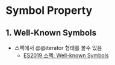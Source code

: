 # Symbol Property
## 1. Well-Known Symbols
- 스펙에서 @@iterator 형태를 볼수 있음
  + [ES2019 스펙: Well-known Symbols](https://www.ecma-international.org/ecma-262/10.0/index.html#sec-well-known-symbols)